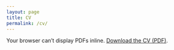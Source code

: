 ```yaml
---
layout: page
title: CV
permalink: /cv/
---
```


<!-- Embedded viewer (with a download fallback) -->
<object
  data="{{ '/CV/CV_Katarzyna_Wreczycka_reducedsize.pdf' | relative_url }}"
  type="application/pdf"
  width="100%"
  height="900">
  <p>
    Your browser can’t display PDFs inline.
    <a href="{{ '/CV/CV_Katarzyna_Wreczycka_reducedsize.pdf' | relative_url }}">Download the CV (PDF)</a>.
  </p>
</object>